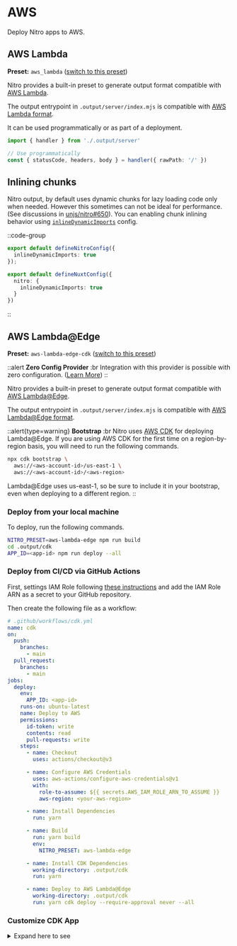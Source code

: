 # AWS

Deploy Nitro apps to AWS.

## AWS Lambda

**Preset:** `aws_lambda` ([switch to this preset](/deploy/#changing-the-deployment-preset))

Nitro provides a built-in preset to generate output format compatible with [AWS Lambda](https://aws.amazon.com/lambda/).

The output entrypoint in `.output/server/index.mjs` is compatible with [AWS Lambda format](https://docs.aws.amazon.com/lex/latest/dg/lambda-input-response-format.html).

It can be used programmatically or as part of a deployment.

```ts
import { handler } from './.output/server'

// Use programmatically
const { statusCode, headers, body } = handler({ rawPath: '/' })
```

## Inlining chunks

Nitro output, by default uses dynamic chunks for lazy loading code only when needed. However this sometimes can not be ideal for performance. (See discussions in [unjs/nitro#650](https://github.com/unjs/nitro/pull/650)). You can enabling chunk inlining behavior using [`inlineDynamicImports`](/config#inlinedynamicimports) config.

::code-group
```ts [nitro.config.ts]
export default defineNitroConfig({
  inlineDynamicImports: true
});
```
```ts [nuxt.config.ts]
export default defineNuxtConfig({
  nitro: {
    inlineDynamicImports: true
  }
})
```
::

## AWS Lambda@Edge

**Preset:** `aws-lambda-edge-cdk` ([switch to this preset](/deploy/#changing-the-deployment-preset))

::alert
**Zero Config Provider**
:br
Integration with this provider is possible with zero configuration. ([Learn More](/deploy/#zero-config-providers))
::

Nitro provides a built-in preset to generate output format compatible with [AWS Lambda@Edge](https://docs.aws.amazon.com/lambda/latest/dg/lambda-edge.html).

The output entrypoint in `.output/server/index.mjs` is compatible with [AWS Lambda@Edge format](https://docs.aws.amazon.com/AmazonCloudFront/latest/DeveloperGuide/lambda-event-structure.html).

::alert{type=warning}
**Bootstrap**
:br
Nitro uses [AWS CDK](https://github.com/aws/aws-cdk) for deploying Lambda@Edge.
If you are using AWS CDK for the first time on a region-by-region basis, you will need to run the following commands. 
```bash
npx cdk bootstrap \
  aws://<aws-account-id>/us-east-1 \
  aws://<aws-account-id>/<aws-region>
```
Lambda@Edge uses us-east-1, so be sure to include it in your bootstrap, even when deploying to a different region.
::

### Deploy from your local machine

To deploy, run the following commands.

```bash
NITRO_PRESET=aws-lambda-edge npm run build
cd .output/cdk
APP_ID=<app-id> npm run deploy --all
```

### Deploy from CI/CD via GitHub Actions

First, settings IAM Role following [these instructions](https://github.com/aws-actions/configure-aws-credentials#assuming-a-role) and add the IAM Role ARN as a secret to your GitHub repository.

Then create the following file as a workflow:

```yml
# .github/workflows/cdk.yml
name: cdk
on:
  push:
    branches:
      - main
  pull_request:
    branches:
      - main
jobs:
  deploy:
    env:
      APP_ID: <app-id>
    runs-on: ubuntu-latest
    name: Deploy to AWS
    permissions:
      id-token: write
      contents: read
      pull-requests: write
    steps:
      - name: Checkout
        uses: actions/checkout@v3

      - name: Configure AWS Credentials
        uses: aws-actions/configure-aws-credentials@v1
        with:
          role-to-assume: ${{ secrets.AWS_IAM_ROLE_ARN_TO_ASSUME }}
          aws-region: <your-aws-region>

      - name: Install Dependencies
        run: yarn

      - name: Build
        run: yarn build
        env:
          NITRO_PRESET: aws-lambda-edge

      - name: Install CDK Dependencies
        working-directory: .output/cdk
        run: yarn

      - name: Deploy to AWS Lambda@Edge
        working-directory: .output/cdk
        run: yarn cdk deploy --require-approval never --all
```

### Customize CDK App

<details>
<summary>Expand here to see</summary>
<div>

To customize it, you must create your own AWS CDK application.
Create your AWS CDK application with the following command.

```bash
mkdir nitro-lambda-edge && cd nitro-lambda-edge
npx cdk init app --language typescript
npm i nitro-aws-cdk-lib
```

The following code is an example of deploying a Nuxt3 project using custom domain to CloudFront and Lambda@Edge with AWS CDK. Using this stack, paths under `_nuxt/` (static assets) will get their data from the S3 origin, and all other paths will be resolved by Lambda@Edge.

```ts
// nitro-lambda-edge/lib/nitro-lambda-edge-stack.ts
import {
  CfnOutput,
  DockerImage,
  RemovalPolicy,
  Stack,
  StackProps,
} from "aws-cdk-lib";
import * as acm from "aws-cdk-lib/aws-certificatemanager";
import * as cloudfront from "aws-cdk-lib/aws-cloudfront";
import * as origins from "aws-cdk-lib/aws-cloudfront-origins";
import * as lambda from "aws-cdk-lib/aws-lambda";
import * as route53 from "aws-cdk-lib/aws-route53";
import * as targets from "aws-cdk-lib/aws-route53-targets";
import * as s3 from "aws-cdk-lib/aws-s3";
import * as s3deployment from "aws-cdk-lib/aws-s3-deployment";
import { spawnSync } from "child_process";
import { Construct } from "constructs";
import { NitroAsset } from "nitro-aws-cdk-lib";

export interface NitroLambdaEdgeStackProps extends StackProps {
  /**
   * Your site domain name.
   * @example example.com
   */
  readonly domainName: string;
  /**
   * Your site subdomain.
   * @example www
   * @default - Use domainName as it is.
   */
  readonly subdomain?: string;
}

export class NitroLambdaEdgeStack extends Stack {
  constructor(scope: Construct, id: string, props: NitroLambdaEdgeStackProps) {
    super(scope, id, props);

    // Resolve nitro server and public assets
    const nitro = new NitroAsset(this, "NitroAsset", {
      path: "<path-to-your-nitro-app-project>",

      // Uncomment this option if you want to build nitro app from CDK app.
      // bundling: {
      //   workingDirectory: "<path-to-your-nitro-app-project>",
      //   image: DockerImage.fromRegistry('node:lts'),
      //   local: {
      //     tryBundle(outputDir, options) {
      //       const spawnOptions =  {
      //         stdio: "inherit" as const,
      //         cwd: options.workingDirectory
      //       }
      //       spawnSync('npm', ['ci'], spawnOptions)
      //       spawnSync('npm', ['run', 'build'], spawnOptions)
      //       spawnSync('cp', ['-r', '.output', outputDir], spawnOptions)
      //       return true
      //     },
      //   }
      // }
    });

    // Lambda@Edge with working Nitro server code
    const edgeFunction = new cloudfront.experimental.EdgeFunction(
      this,
      "EdgeFunction",
      {
        runtime: lambda.Runtime.NODEJS_18_X,
        handler: "index.handler",
        code: nitro.serverHandler,
      }
    );

    // Static assets bucket
    const bucket = new s3.Bucket(this, "Bucket", {
      blockPublicAccess: s3.BlockPublicAccess.BLOCK_ALL,
      encryption: s3.BucketEncryption.S3_MANAGED,
      removalPolicy: RemovalPolicy.DESTROY,
      autoDeleteObjects: true,
    });

    const hostedZone = route53.HostedZone.fromLookup(this, "HostedZone", {
      domainName: props.domainName,
    });
    const siteDomain = [props.subdomain, props.domainName]
      .filter((v) => !!v)
      .join(".");
    new CfnOutput(this, "URL", {
      value: `https://${siteDomain}`,
    });

    // TLS certificate
    const certificate = new acm.DnsValidatedCertificate(this, "Certificate", {
      domainName: siteDomain,
      hostedZone,
      region: "us-east-1", // always must be set us-east-1
    });

    // CloudFront distribution
    const s3Origin = new origins.S3Origin(bucket);
    const distribution = new cloudfront.Distribution(this, "Distribution", {
      certificate,
      domainNames: [siteDomain],
      defaultBehavior: {
        origin: s3Origin,
        edgeLambdas: [
          {
            functionVersion: edgeFunction.currentVersion,
            eventType: cloudfront.LambdaEdgeEventType.ORIGIN_REQUEST,
          },
        ],
      },
      additionalBehaviors: nitro.staticAsset.resolveCloudFrontBehaviors({
        resolve: () => ({
          origin: s3Origin,
        }),
      }),
      priceClass: cloudfront.PriceClass.PRICE_CLASS_ALL,
      httpVersion: cloudfront.HttpVersion.HTTP3,
    });
    new route53.ARecord(this, "AliasRecord", {
      recordName: siteDomain,
      target: route53.RecordTarget.fromAlias(
        new targets.CloudFrontTarget(distribution)
      ),
      zone: hostedZone,
    });

    // Deploy static assets to S3 bucket
    new s3deployment.BucketDeployment(this, "Deployment", {
      sources: [nitro.staticAsset],
      destinationBucket: bucket,
      distribution,
    });
  }
}
```

```ts
// nitro-lambda-edge/bin/nitro-lambda-edge.ts
#!/usr/bin/env node
import "source-map-support/register";
import * as cdk from "aws-cdk-lib";
import { NitroLambdaEdgeStack } from "../lib/nitro-lambda-edge-stack";

const app = new cdk.App();
new NitroLambdaEdgeStack(app, "NitroLambdaEdgeStack", {
  domainName: "your-site.com",
  subdomain: "www",
  env: {
    account: process.env.CDK_DEFAULT_ACCOUNT,
    region: process.env.CDK_DEFAULT_REGION,
  },
});
```

</div>
</details>